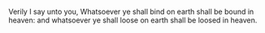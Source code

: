Verily I say unto you, Whatsoever ye shall bind on earth shall be bound in heaven: and whatsoever ye shall loose on earth shall be loosed in heaven.
